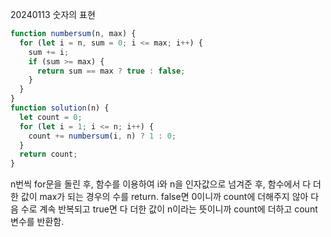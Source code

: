 20240113 숫자의 표현

```javascript
function numbersum(n, max) {
  for (let i = n, sum = 0; i <= max; i++) {
    sum += i;
    if (sum >= max) {
      return sum == max ? true : false;
    }
  }
}
function solution(n) {
  let count = 0;
  for (let i = 1; i <= n; i++) {
    count += numbersum(i, n) ? 1 : 0;
  }
  return count;
}
```

n번씩 for문을 돌린 후, 함수를 이용하여 i와 n을 인자값으로 넘겨준 후, 함수에서 다 더한 값이 max가 되는 경우의 수를 return. false면 0이니까 count에 더해주지 않아 다음 수로 계속 반복되고 true면 다 더한 값이 n이라는 뜻이니까 count에 더하고 count 변수를 반환함.
